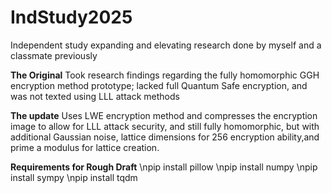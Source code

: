 # IndStudy2025
Independent study expanding and elevating research done by myself and a classmate previously

**The Original**
Took research findings regarding the fully homomorphic GGH encryption method prototype; lacked full Quantum Safe encryption, and was not texted using LLL attack methods 

**The update**
Uses LWE encryption method and compresses the encryption image to allow for LLL attack security, and still fully homomorphic, but with additional Gaussian noise, lattice dimensions for 256 encryption ability,and prime a modulus for lattice creation. 



**Requirements for Rough Draft**
\npip install pillow
\npip install numpy
\npip install sympy
\npip install tqdm

